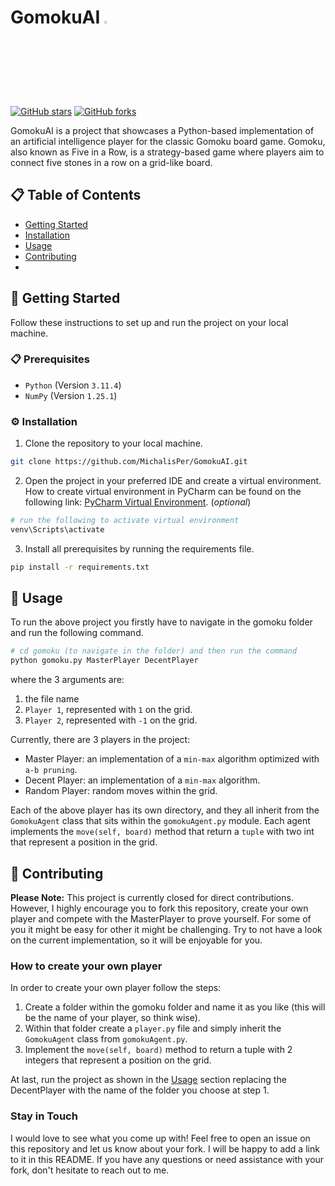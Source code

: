 # GomokuAI <img src="https://play-lh.googleusercontent.com/epVaPgYRkmgZWgjLzDxLq9ytsprYC3oXJum8zCV-Ydbcqq6rJYOehuRGZ8-vFQyej00k=w512"  width="3%" height="3%">

[![GitHub stars](https://img.shields.io/github/stars/MichalisPer/GomokuAI.svg?style=social)](https://github.com/MichalisPer/GomokuAI/stargazers)
[![GitHub forks](https://img.shields.io/github/forks/MichalisPer/GomokuAI.svg?style=social)](https://github.com/MichalisPer/GomokuAI/network/members)

GomokuAI is a project that showcases a Python-based implementation of an artificial intelligence 
player for the classic Gomoku board game. Gomoku, also known as Five in a Row, is a strategy-based 
game where players aim to connect five stones in a row on a grid-like board.

## 📋 Table of Contents

- [Getting Started](#-getting-started)
- [Installation](#-installation)
- [Usage](#-usage)
- [Contributing](#-contributing)
- 
## 🚀 Getting Started

Follow these instructions to set up and run the project on your local machine.

### 📋 Prerequisites
- `Python` (Version `3.11.4`)
- `NumPy` (Version `1.25.1`)

### ⚙️ Installation

1. Clone the repository to your local machine.
```bash
git clone https://github.com/MichalisPer/GomokuAI.git
```
2. Open the project in your preferred IDE and create a virtual environment. How to create virtual environment in PyCharm can be found on the following link: [PyCharm Virtual Environment](https://www.jetbrains.com/help/pycharm/creating-virtual-environment.html). (_optional_)
```bash
# run the following to activate virtual environment
venv\Scripts\activate
```
3. Install all prerequisites by running the requirements file.
```bash
pip install -r requirements.txt
```

## 📖 Usage

To run the above project you firstly have to navigate in the gomoku folder and run the following command.
```bash
# cd gomoku (to navigate in the folder) and then run the command
python gomoku.py MasterPlayer DecentPlayer
```
where the 3 arguments are:
1. the file name
2. `Player 1`, represented with `1` on the grid.
3. `Player 2`, represented with `-1` on the grid.

Currently, there are 3 players in the project:
- Master Player: an implementation of a `min-max` algorithm optimized with `a-b pruning`.
- Decent Player: an implementation of a `min-max` algorithm.
- Random Player: random moves within the grid.

Each of the above player has its own directory, and they all inherit from the `GomokuAgent` class that sits within 
the `gomokuAgent.py` module. Each agent implements the `move(self, board)` method that return a `tuple` with two int that
represent a position in the grid.

## 🤝 Contributing

**Please Note:** This project is currently closed for direct contributions. However, I highly encourage you to fork this 
repository, create your own player and compete with the MasterPlayer to prove yourself. For some of you it might be easy
for other it might be challenging. Try to not have a look on the current implementation, so it will be enjoyable for you.

### How to create your own player

In order to create your own player follow the steps:
1. Create a folder within the gomoku folder and name it as you like (this will be the name of your player, so think wise).
2. Within that folder create a `player.py` file and simply inherit the `GomokuAgent` class from `gomokuAgent.py`. 
3. Implement the `move(self, board)` method to return a tuple with 2 integers that represent a position on the grid.

At last, run the project as shown in the [Usage](#-usage) section replacing the DecentPlayer with the name of the folder
you choose at step 1.

### Stay in Touch

I would love to see what you come up with! Feel free to open an issue on this repository and let us know about your fork.
I will be happy to add a link to it in this README. If you have any questions or need assistance with your fork, 
don't hesitate to reach out to me.

